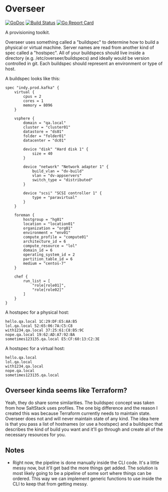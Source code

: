 # Overseer
[![GoDoc](https://godoc.org/github.com/iamthemuffinman/overseer?status.svg)](https://godoc.org/github.com/iamthemuffinman/overseer)
[![Build Status](https://travis-ci.org/iamthemuffinman/overseer.svg?branch=master)](https://travis-ci.org/iamthemuffinman/overseer) [![Go Report Card](https://goreportcard.com/badge/github.com/iamthemuffinman/overseer)](https://goreportcard.com/report/github.com/iamthemuffinman/overseer)

A provisioning toolkit.

Overseer uses something called a "buildspec" to determine how to build a physical or virtual machine.
Server names are read from another kind of spec called a "hostspec". All of your buildspecs should
live inside a directory (e.g. /etc/overseer/buildspecs) and ideally would be version controlled in
git. Each buildspec should represent an environment or type of host.

A buildspec looks like this:
```hcl
spec "indy.prod.kafka" {
    virtual {
        cpus = 2
        cores = 1
        memory = 8096
    }

    vsphere {
        domain = "qa.local"
        cluster = "cluster01"
        datastore = "ds01"
        folder = "folder01"
        datacenter = "dc01"

        device "disk" "Hard disk 1" {
            size = 40
        }

        device "network" "Network adapter 1" {
            build_vlan = "dv-build"
            vlan = "dv-appservers"
            switch_type = "distributed"
        }

        device "scsi" "SCSI controller 1" {
            type = "paravirtual"
        }
    }

    foreman {
        hostgroup = "hg01"
        location = "location01"
        organization = "org01"
        environment = "env01"
        compute_profile = "compute01"
        architecture_id = 6
        compute_resource = "lol"
        domain_id = 6
        operating_system_id = 2
        partition_table_id = 6
        medium = "centos-7"
    }

    chef {
        run_list = [
            "role[role01]",
            "role[role02]"
        ]
    }
}
```

A hostspec for a physical host:
```hcl
hello.qa.local 1C:29:DF:E5:AA:B5
lol.qa.local 52:65:06:7A:C5:C8
with1234.qa.local 37:25:61:C8:B5:9C
nope.qa.local 19:62:AD:A7:92:BA
sometimes123135.qa.local E5:CF:60:13:C2:3E
```

A hostspec for a virtual host:
```hcl
hello.qa.local
lol.qa.local
with1234.qa.local
nope.qa.local
sometimes123135.qa.local
```

## Overseer kinda seems like Terraform?
Yeah, they do share some similarities. The buildspec concept was taken from how SaltStack uses profiles.
The one big difference and the reason I created this was because Terraform currently needs to maintain state.
Overseer does not and will never maintain state of any kind. The idea here is that you pass a list of hostnames
(or use a hostspec) and a buildspec that describes the kind of build you want and it'll go through and create
all of the necessary resources for you.


## Notes
* Right now, the pipeline is done manually inside the CLI code. It's a little messy now, but it'll get bad the more
things get added. The solution is most likely going to be a pipeline of some sort where things can be ordered.
This way we can implement generic functions to use inside the CLI to keep that from getting messy.
